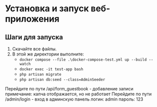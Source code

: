 # Установка и запуск веб-приложения

## Шаги для запуска

1. Скачайте все файлы.
2. В этой же директории выполните:
   - `docker compose --file .\docker-compose-test.yml up --build --watch`
   - `docker exec -it test-app bash`
   - `php artisan migrate`
   - `php artisan db:seed --class=AdminSeeder`

Перейдите по пути /api/form_guestbook - добавление записи
    примечание: капча отображается, но не работает
Перейдите по пути /admin/login - вход в админскую панель
    логин: admin
    пароль: 123

